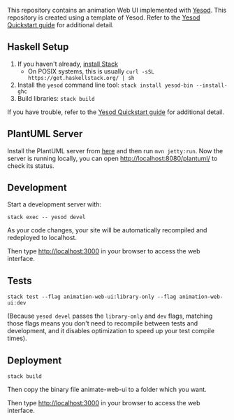 This repository contains an animation Web UI implemented with [Yesod](https://www.yesodweb.com/). This repository is created using a template of Yesod. Refer to the [Yesod Quickstart guide](https://www.yesodweb.com/page/quickstart) for additional detail.

## Haskell Setup

1. If you haven't already, [install Stack](https://haskell-lang.org/get-started)
	* On POSIX systems, this is usually `curl -sSL https://get.haskellstack.org/ | sh`
2. Install the `yesod` command line tool: `stack install yesod-bin --install-ghc`
3. Build libraries: `stack build`

If you have trouble, refer to the [Yesod Quickstart guide](https://www.yesodweb.com/page/quickstart) for additional detail.

## PlantUML Server
Install the PlantUML server from [here](https://github.com/plantuml/plantuml-server) and then run `mvn jetty:run`. Now the server is running locally, you can open [http://localhost:8080/plantuml/](http://localhost:8080/plantuml/) to check its status.

## Development

Start a development server with:

```
stack exec -- yesod devel
```

As your code changes, your site will be automatically recompiled and redeployed to localhost.

Then type [http://localhost:3000](http://localhost:3000) in your browser to access the web interface.

## Tests

```
stack test --flag animation-web-ui:library-only --flag animation-web-ui:dev
```

(Because `yesod devel` passes the `library-only` and `dev` flags, matching those flags means you don't need to recompile between tests and development, and it disables optimization to speed up your test compile times).

## Deployment
```
stack build 
```
Then copy the binary file animate-web-ui to a folder which you want.

Then type [http://localhost:3000](http://localhost:3000) in your browser to access the web interface.